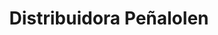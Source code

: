 ---
title: "Distribuidora Peñalolen"
url: /penalolen/distribuidora-penalolen/
shop: Lebensmittel
---